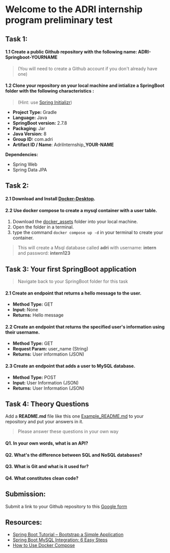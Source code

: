 # Welcome to the ADRI internship program preliminary test

## Task 1:

#### 1.1 Create a public Github repository with the following name: **ADRI-Springboot-YOURNAME**

> (You will need to create a Github account if you don't already have one)

#### 1.2 Clone your repository on your local machine and intialize a SpringBoot folder with the following characteristics :

> (Hint: use [Spring Initializr](https://start.spring.io/))

- **Project Type:** Gradle
- **Language:** Java
- **SpringBoot version:** 2.7.8
- **Packaging:** Jar
- **Java Version:** 8
- **Group ID:** com.adri
- **Artifact ID / Name**: AdriInternship_**YOUR-NAME**

**Dependencies:**

- Spring Web
- Spring Data JPA

## Task 2:

#### 2.1 Download and Install [Docker-Desktop](https://www.docker.com/products/docker-desktop/).

#### 2.2 Use docker compose to create a mysql container with a user table.

1. Download the [docker_assets](./docker_assets/) folder into your local machine.
2. Open the folder in a terminal.
3. type the command `docker compose up -d` in your terminal to create your container.

> This will create a Msql database called **adri** with username: **intern** and password: **intern123**

## Task 3: Your first SpringBoot application

> Navigate back to your SpringBoot folder for this task

#### 2.1 Create an endpoint that returns a hello message to the user.

- **Method Type:** GET
- **Input:** None
- **Returns:** Hello message

#### 2.2 Create an endpoint that returns the specified user's information using their username.

- **Method Type:** GET
- **Request Param:** user_name (String)
- **Returns:** User information (JSON)

#### 2.3 Create an endpoint that adds a user to MySQL database.

- **Method Type:** POST
- **Input:** User Information (JSON)
- **Returns:** User Information (JSON)

## Task 4: Theory Questions

Add a **README.md** file like this one [Example_README.md](Example_README.md) to your repository and put your answers in it.
> Please answer these questions in your own way

#### Q1. In your own words, what is an API?

#### Q2. What's the difference between SQL and NoSQL databases?

#### Q3. What is Git and what is it used for?

#### Q4. What constitutes clean code?

## Submission:

Submit a link to your Github repository to this [Google form](https://forms.gle/WVPcZrL6syk3ty7V7)

## Resources:

- [Spring Boot Tutorial – Bootstrap a Simple Application](https://www.baeldung.com/spring-boot-start)
- [Spring Boot MySQL Integration: 6 Easy Steps](https://hevodata.com/learn/spring-boot-mysql/)
- [How to Use Docker Compose](https://www.linode.com/docs/guides/how-to-use-docker-compose/)



